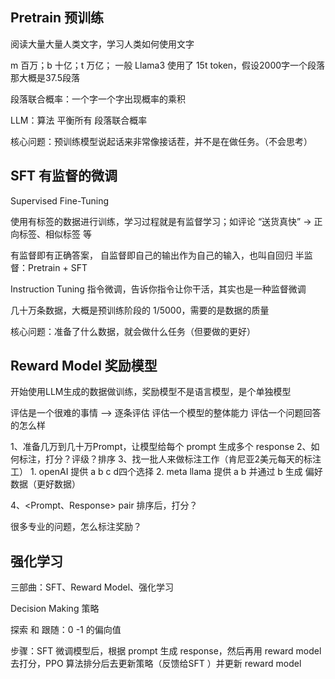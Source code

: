 
## Pretrain 预训练

阅读大量大量人类文字，学习人类如何使用文字

m 百万；b 十亿；t 万亿；
一般 Llama3 使用了 15t token，假设2000字一个段落那大概是37.5段落


段落联合概率：一个字一个字出现概率的乘积

LLM：算法  平衡所有 段落联合概率


核心问题：预训练模型说起话来非常像接话茬，并不是在做任务。（不会思考）

## SFT 有监督的微调 

Supervised Fine-Tuning

使用有标签的数据进行训练，学习过程就是有监督学习；如评论 “送货真快” -> 正向标签、相似标签 等

有监督即有正确答案，
自监督即自己的输出作为自己的输入，也叫自回归
半监督：Pretrain + SFT

Instruction Tuning 指令微调，告诉你指令让你干活，其实也是一种监督微调

几十万条数据，大概是预训练阶段的 1/5000，需要的是数据的质量

核心问题：准备了什么数据，就会做什么任务（但要做的更好）


## Reward Model 奖励模型

开始使用LLM生成的数据做训练，奖励模型不是语言模型，是个单独模型

评估是一个很难的事情    --> 逐条评估
评估一个模型的整体能力
评估一个问题回答的怎么样


1、准备几万到几十万Prompt，让模型给每个 prompt 生成多个 response
2、如何标注，打分？评级？排序
3、找一批人来做标注工作（肯尼亚2美元每天的标注工）
	1.  openAI 提供 a b c d四个选择
	2.  meta llama 提供 a b 并通过 b 生成 偏好数据（更好数据）

4、<Prompt、Response> pair 排序后，打分？


很多专业的问题，怎么标注奖励？



## 强化学习

三部曲：SFT、Reward Model、强化学习

Decision Making 策略

探索 和 跟随：0 -1 的偏向值

步骤：SFT 微调模型后，根据 prompt 生成 response，然后再用 reward model 去打分，PPO 算法排分后去更新策略（反馈给SFT ）并更新 reward model 

